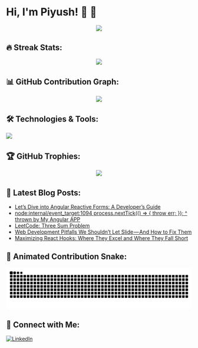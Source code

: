 # Hi, I'm Piyush! 👋 🚀

<p align="center">
  <img src="https://github-readme-stats.vercel.app/api?username=Piyush132000&show_icons=true&theme=tokyonight&count_private=true&hide_border=true&bg_color=00000000">
</p>

## 🔥 Streak Stats:
<p align="center">
  <img src="https://streak-stats.demolab.com/?user=Piyush132000&theme=dark&hide_border=true">
</p>

## 📊 GitHub Contribution Graph:
<p align="center">
  <img src="https://github-readme-activity-graph.vercel.app/graph?username=Piyush132000&theme=dracula">
</p>

## 🛠️ Technologies & Tools:
<p align="left">
  <img src="https://skillicons.dev/icons?i=angular,typescript,javascript,html,css,react,redux,nodejs,express,mongodb,git,github,tailwind" />
</p>

## 🏆 GitHub Trophies:
<p align="center">
  <img src="https://github-profile-trophy.vercel.app/?username=Piyush132000&theme=radical">
</p>

## 📝 Latest Blog Posts:
<!-- BLOG-POST-LIST:START -->
- [Let’s Dive into Angular Reactive Forms: A Developer’s Guide](https://javascript.plainenglish.io/lets-dive-into-angular-reactive-forms-a-developer-s-guide-0c601f63d0d0?source=rss-169b8d2f36ec------2)
- [node:internal/event_target:1094 process.nextTick&lpar;&lpar;&rpar; =&gt; { throw err; }&rpar;; ^ thrown by My Angular APP](https://javascript.plainenglish.io/node-internal-event-target-1094-process-nexttick-throw-err-thrown-by-my-angular-app-d16ef193fe18?source=rss-169b8d2f36ec------2)
- [LeetCode: Three Sum Problem](https://javascript.plainenglish.io/leetcode-three-sum-problem-44d90e127c3d?source=rss-169b8d2f36ec------2)
- [Web Development Pitfalls We Shouldn’t Let Slide — And How to Fix Them](https://javascript.plainenglish.io/web-development-pitfalls-we-shouldnt-let-slide-and-how-to-fix-them-ed8bfd6e6b70?source=rss-169b8d2f36ec------2)
- [Maximizing React Hooks: Where They Excel and Where They Fall Short](https://faun.pub/maximizing-react-hooks-where-they-excel-and-where-they-fall-short-8e99a1f0b008?source=rss-169b8d2f36ec------2)
<!-- BLOG-POST-LIST:END -->

## 🐍 Animated Contribution Snake:
<p align="center">
  <img src="https://github.com/Piyush132000/Piyush132000/blob/output/github-contribution-grid-snake.svg">
</p>

## 📩 Connect with Me:
[![LinkedIn](https://img.shields.io/badge/LinkedIn-blue?style=for-the-badge&logo=linkedin)](https://www.linkedin.com/in/piyush-agrawal-6a4594195/)

